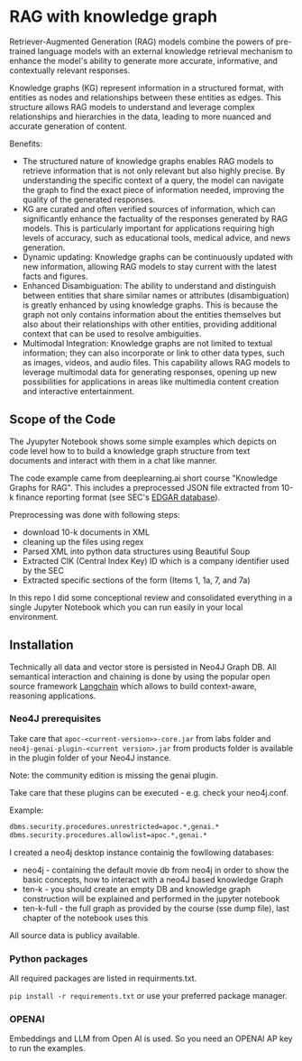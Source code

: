 # RAG with knowledge graph

Retriever-Augmented Generation (RAG) models combine the powers of pre-trained language models with an external knowledge retrieval mechanism to enhance the model's ability to generate more accurate, informative, and contextually relevant responses.

Knowledge graphs (KG) represent information in a structured format, with entities as nodes and relationships between these entities as edges. This structure allows RAG models to understand and leverage complex relationships and hierarchies in the data, leading to more nuanced and accurate generation of content.

Benefits:
- The structured nature of knowledge graphs enables RAG models to retrieve information that is not only relevant but also highly precise. By understanding the specific context of a query, the model can navigate the graph to find the exact piece of information needed, improving the quality of the generated responses.
- KG are curated and often verified sources of information, which can significantly enhance the factuality of the responses generated by RAG models. This is particularly important for applications requiring high levels of accuracy, such as educational tools, medical advice, and news generation.
- Dynamic updating: Knowledge graphs can be continuously updated with new information, allowing RAG models to stay current with the latest facts and figures. 
- Enhanced Disambiguation: The ability to understand and distinguish between entities that share similar names or attributes (disambiguation) is greatly enhanced by using knowledge graphs. This is because the graph not only contains information about the entities themselves but also about their relationships with other entities, providing additional context that can be used to resolve ambiguities.
- Multimodal Integration: Knowledge graphs are not limited to textual information; they can also incorporate or link to other data types, such as images, videos, and audio files. This capability allows RAG models to leverage multimodal data for generating responses, opening up new possibilities for applications in areas like multimedia content creation and interactive entertainment.

## Scope of the Code

The Jyupyter Notebook shows some simple examples which depicts on code level how to to build a knowledge graph structure from text documents and interact with them in a chat like manner.

The code example came from deeplearning.ai short course "Knowledge Graphs for RAG". This includes a preprocessed JSON file extracted from 10-k finance reporting format (see SEC's [EDGAR database](https://www.sec.gov/edgar/search/)). 

Preprocessing was done with following steps:

- download 10-k documents in XML
- cleaning up the files using regex
- Parsed XML into python data structures using Beautiful Soup
- Extracted CIK (Central Index Key) ID which is a company identifier used by the SEC
- Extracted specific sections of the form (Items 1, 1a, 7, and 7a)

In this repo I did some conceptional review and consolidated everything in a single Jupyter Notebook which you can run easily in your local environment.

## Installation

Technically all data and vector store is persisted in Neo4J Graph DB. All semantical interaction and chaining is done by using the popular open source framework [Langchain](https://www.langchain.com) which allows to build context-aware, reasoning applications.

### Neo4J prerequisites

Take care that `apoc-<current-version>>-core.jar` from labs folder and `neo4j-genai-plugin-<current version>.jar` from products folder is available in the plugin folder of your Neo4J instance.

Note: the community edition is missing the genai plugin.

Take care that these plugins can be executed - e.g. check your neo4j.conf.

Example:
```bash
dbms.security.procedures.unrestricted=apoc.*,genai.*
dbms.security.procedures.allowlist=apoc.*,genai.*
```

I created a neo4j desktop instance containig the fowllowing databases:
- neo4j - containing the default movie db from neo4j in order to show the basic concepts, how to interact with a neo4J based knowledge Graph
- ten-k - you should create an empty DB and knowledge graph construction will be explained and performed in the jupyter notebook
- ten-k-full - the full graph as provided by the course (sse dump file), last chapter of the notebook uses this

All source data is publicy available.

### Python packages
All required packages are listed in requirments.txt.

`pip install -r requirements.txt` or use your preferred package manager.

### OPENAI

Embeddings and LLM from Open AI is used. So you need an OPENAI AP key to run the examples.

